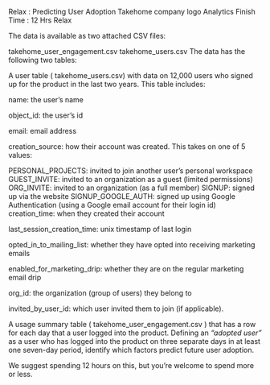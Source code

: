Relax : Predicting User Adoption Takehome
company logo
Analytics
Finish Time :
12 Hrs
Relax

The data is available as two attached CSV files:

takehome_user_engagement.csv
takehome_users.csv
The data has the following two tables:

A user table ( takehome_users.csv) with data on 12,000 users who signed up for the product in the last two years. This table includes:

name: the user’s name

object_id: the user’s id

email: email address

creation_source: how their account was created. This takes on one of 5 values:

PERSONAL_PROJECTS: invited to join another user’s personal workspace
GUEST_INVITE: invited to an organization as a guest (limited permissions)
ORG_INVITE: invited to an organization (as a full member)
SIGNUP: signed up via the website
SIGNUP_GOOGLE_AUTH: signed up using Google Authentication (using a Google email account for their login id)
creation_time: when they created their account

last_session_creation_time: unix timestamp of last login

opted_in_to_mailing_list: whether they have opted into receiving marketing emails

enabled_for_marketing_drip: whether they are on the regular marketing email drip

org_id: the organization (group of users) they belong to

invited_by_user_id: which user invited them to join (if applicable).

A usage summary table ( takehome_user_engagement.csv ) that has a row for each day that a user logged into the product.
Defining an _“adopted user”_ as a user who has logged into the product on three separate days in at least one seven-­day period, identify which factors predict future user adoption.

We suggest spending 1­2 hours on this, but you’re welcome to spend more or less.
